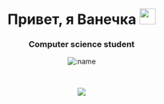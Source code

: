 <h1 align="center">Привет, я Ванечка 
<img src="https://github.com/blackcater/blackcater/raw/main/images/Hi.gif" height="32"/></h1>
<h3 align="center">Computer science student</h3>

<p align="center"><img src="https://count.getloli.com/get/@:TuPi4Ok?theme=rule34" alt=":name" /></p>
<br>
<p align="center"><img src=https://github.com/TuPi4Ok/TuPi4Ok/blob/9d084c4feeff87b9869af69b1eb871ef1ce9d3a2/vibe-rabbit.gif></p>
